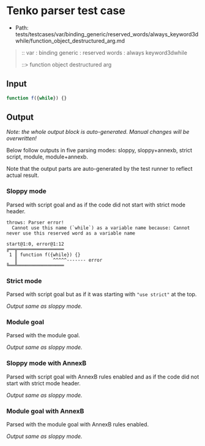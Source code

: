 # Tenko parser test case

- Path: tests/testcases/var/binding_generic/reserved_words/always_keyword3dwhile/function_object_destructured_arg.md

> :: var : binding generic : reserved words : always keyword3dwhile
>
> ::> function object destructured arg

## Input


`````js
function f({while}) {}
`````

## Output

_Note: the whole output block is auto-generated. Manual changes will be overwritten!_

Below follow outputs in five parsing modes: sloppy, sloppy+annexb, strict script, module, module+annexb.

Note that the output parts are auto-generated by the test runner to reflect actual result.

### Sloppy mode

Parsed with script goal and as if the code did not start with strict mode header.

`````
throws: Parser error!
  Cannot use this name (`while`) as a variable name because: Cannot never use this reserved word as a variable name

start@1:0, error@1:12
╔══╦═════════════════
 1 ║ function f({while}) {}
   ║             ^^^^^------- error
╚══╩═════════════════

`````

### Strict mode

Parsed with script goal but as if it was starting with `"use strict"` at the top.

_Output same as sloppy mode._

### Module goal

Parsed with the module goal.

_Output same as sloppy mode._

### Sloppy mode with AnnexB

Parsed with script goal with AnnexB rules enabled and as if the code did not start with strict mode header.

_Output same as sloppy mode._

### Module goal with AnnexB

Parsed with the module goal with AnnexB rules enabled.

_Output same as sloppy mode._
